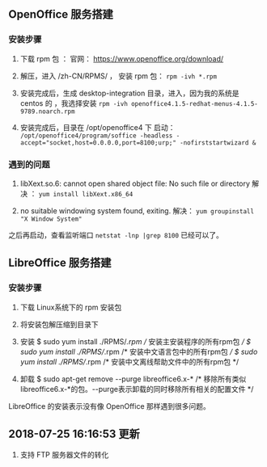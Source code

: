 ## OpenOffice 服务搭建
### 安装步骤

1. 下载 rpm 包 ： 官网： https://www.openoffice.org/download/

2. 解压，进入 /zh-CN/RPMS/ ， 安装 rpm 包： `rpm -ivh *.rpm`

3. 安装完成后，生成 desktop-integration 目录，进入，因为我的系统是 centos 的 ，我选择安装 `rpm -ivh openoffice4.1.5-redhat-menus-4.1.5-9789.noarch.rpm`

4. 安装完成后，目录在 /opt/openoffice4 下
    启动： `/opt/openoffice4/program/soffice -headless -accept="socket,host=0.0.0.0,port=8100;urp;" -nofirststartwizard &`


### 遇到的问题
1. libXext.so.6: cannot open shared object file: No such file or directory
    解决 ： `yum install libXext.x86_64`

2. no suitable windowing system found, exiting.
    解决： `yum groupinstall "X Window System"`

之后再启动，查看监听端口 `netstat -lnp |grep 8100`
已经可以了。


## LibreOffice 服务搭建
### 安装步骤

1. 下载 Linux系统下的 rpm 安装包

2. 将安装包解压缩到目录下

3. 安装
   $ sudo yum install ./RPMS/*.rpm  /* 安装主安装程序的所有rpm包 */
   $ sudo yum install ./RPMS/*.rpm  /* 安装中文语言包中的所有rpm包 */
   $ sudo yum install ./RPMS/*.rpm  /* 安装中文离线帮助文件中的所有rpm包 */

4. 卸载
    $ sudo apt-get remove --purge libreoffice6.x-*  /* 移除所有类似libreoffice6.x-*的包。--purge表示卸载的同时移除所有相关的配置文件 */
    
LibreOffice 的安装表示没有像 OpenOffice 那样遇到很多问题。


## 2018-07-25 16:16:53 更新
1. 支持 FTP 服务器文件的转化